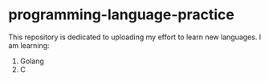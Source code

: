 # programming-language-practice
This repository is dedicated to uploading my effort to learn new languages.
I am learning:
1. Golang
2. C

